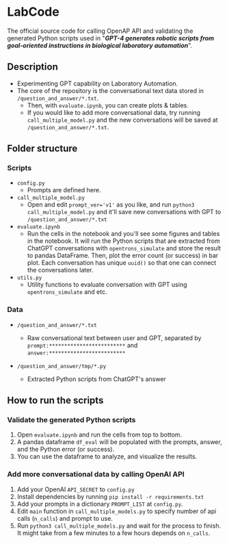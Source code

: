 # LabCode

The official source code for calling OpenAP API and validating the generated Python scripts used in "**_GPT-4 generates robotic scripts from goal-oriented instructions in biological laboratory automation_**".

## Description

- Experimenting GPT capability on Laboratory Automation.
- The core of the repository is the conversational text data stored in `/question_and_answer/*.txt`.
  - Then, with `evaluate.ipynb`, you can create plots & tables.
  - If you would like to add more conversational data, try running `call_multiple_model.py` and the new conversations will be saved at `/question_and_answer/*.txt`.

## Folder structure

### Scripts

- `config.py`
  - Prompts are defined here.
- `call_multiple_model.py`
  - Open and edit `prompt_ver='v1'` as you like, and run `python3 call_multiple_model.py` and it'll save new conversations with GPT to `/question_and_answer/*.txt`
- `evaluate.ipynb`
  - Run the cells in the notebook and you'll see some figures and tables in the notebook. It will run the Python scripts that are extracted from ChatGPT conversations with `opentrons_simulate` and store the result to pandas DataFrame. Then, plot the error count (or success) in bar plot. Each conversation has unique `uuid()` so that one can connect the conversations later.
- `utils.py`
  - Utility functions to evaluate conversation with GPT using `opentrons_simulate` and etc.

### Data

- `/question_and_answer/*.txt`

  - Raw conversational text between user and GPT, separated by `prompt:*************************` and `answer:*************************`

- `/question_and_answer/tmp/*.py`
  - Extracted Python scripts from ChatGPT's answer

## How to run the scripts

### Validate the generated Python scripts

1. Open `evaluate.ipynb` and run the cells from top to bottom.
2. A pandas dataframe `df_eval` will be populated with the prompts, answer, and the Python error (or success).
3. You can use the dataframe to analyze, and visualize the results.

### Add more conversational data by calling OpenAI API

1. Add your OpenAI `API_SECRET` to `config.py`
2. Install dependencies by running `pip install -r requirements.txt`
3. Add your prompts in a dictionary `PROMPT_LIST` at `config.py`.
4. Edit `main` function in `call_multiple_models.py` to specify number of api calls (`n_calls`) and prompt to use.
5. Run `python3 call_multiple_models.py` and wait for the process to finish. It might take from a few minutes to a few hours depends on `n_calls`.
